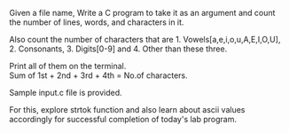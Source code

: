 Given a file name, Write a C program to take it as an argument and count the number of lines, words, and characters in it.

Also count the number of characters that are 1. Vowels[a,e,i,o,u,A,E,I,O,U], 2. Consonants, 3. Digits[0-9] and 4. Other than these three.

Print all of them on the terminal.  
Sum of 1st + 2nd + 3rd + 4th = No.of characters.

Sample input.c file is provided.

For this, explore strtok function and also learn about ascii values accordingly for successful completion of today's lab program.